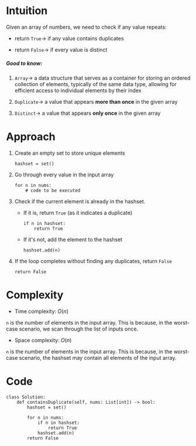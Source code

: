 # Intuition
<!-- Describe your first thoughts on how to solve this problem. -->
Given an array of numbers, we need to check if any value repeats:

- return `True`→ if any value contains duplicates

- return `False`→ if every value is distinct

##### Good to know:

1. `Array`→ a data structure that serves as a container for storing an ordered collection of elements, typically of the same data type, allowing for efficient access to individual elements by their index

2. `Duplicate`→ a value that appears **more than once** in the given array

3. `Distinct`→ a value that appears **only once** in the given array

# Approach
<!-- Describe your approach to solving the problem. -->
1. Create an empty set to store unique elements

    ```
    hashset = set()
    ```

2. Go through every value in the input array

    ```
    for n in nums:
        # code to be executed
    ```

3. Check if the current element is already in the hashset.
    - If it is, return `True` (as it indicates a duplicate)

        ```
        if n in hashset:
            return True
        ```
    - If it's not, add the element to the hashset

        ```
        hashset.add(n)
        ```

4. If the loop completes without finding any duplicates, return `False`

    ```
    return False
    ```

# Complexity
- Time complexity: $O(n)$
<!-- Add your time complexity here, e.g. $$O(n)$$ -->
`n` is the number of elements in the input array. This is because, in the worst-case scenario, we scan through the list of inputs once.

- Space complexity: $O(n)$
<!-- Add your space complexity here, e.g. $$O(n)$$ -->
`n` is the number of elements in the input array. This is because, in the worst-case scenario, the hashset may contain all elements of the input array.

# Code
```
class Solution:
    def containsDuplicate(self, nums: List[int]) -> bool:
        hashset = set()

        for n in nums:
            if n in hashset:
                return True
            hashset.add(n)
        return False
```
